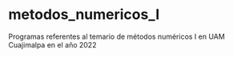 # metodos_numericos_I
Programas referentes al temario de métodos numéricos I en UAM Cuajimalpa en el año 2022
